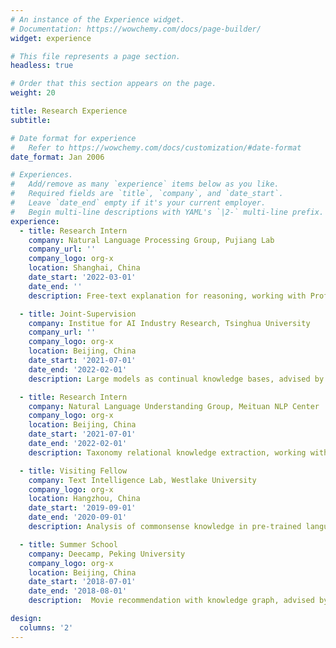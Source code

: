 ```yaml
---
# An instance of the Experience widget.
# Documentation: https://wowchemy.com/docs/page-builder/
widget: experience

# This file represents a page section.
headless: true

# Order that this section appears on the page.
weight: 20

title: Research Experience
subtitle:

# Date format for experience
#   Refer to https://wowchemy.com/docs/customization/#date-format
date_format: Jan 2006

# Experiences.
#   Add/remove as many `experience` items below as you like.
#   Required fields are `title`, `company`, and `date_start`.
#   Leave `date_end` empty if it's your current employer.
#   Begin multi-line descriptions with YAML's `|2-` multi-line prefix.
experience:
  - title: Research Intern
    company: Natural Language Processing Group, Pujiang Lab
    company_url: ''
    company_logo: org-x
    location: Shanghai, China
    date_start: '2022-03-01'
    date_end: ''
    description: Free-text explanation for reasoning, working with Prof. [Lingpeng Kong](https://ikekonglp.github.io/).

  - title: Joint-Supervision
    company: Institue for AI Industry Research, Tsinghua University
    company_url: ''
    company_logo: org-x
    location: Beijing, China
    date_start: '2021-07-01'
    date_end: '2022-02-01'
    description: Large models as continual knowledge bases, advised by Prof. [Yang Liu](https://nlp.csai.tsinghua.edu.cn/~ly/) and Prof. [Yang Liu](https://sites.google.com/site/yangliuveronica/).

  - title: Research Intern
    company: Natural Language Understanding Group, Meituan NLP Center
    company_logo: org-x
    location: Beijing, China
    date_start: '2021-07-01'
    date_end: '2022-02-01'
    description: Taxonomy relational knowledge extraction, working with [Rui Xie](https://scholar.google.com/citations?hl=en&user=_GaB4AQAAAAJ).

  - title: Visiting Fellow
    company: Text Intelligence Lab, Westlake University
    company_logo: org-x
    location: Hangzhou, China
    date_start: '2019-09-01'
    date_end: '2020-09-01'
    description: Analysis of commonsense knowledge in pre-trained language model, advised by Prof. [Yue Zhang](https://frcchang.github.io/).

  - title: Summer School
    company: Deecamp, Peking University 
    company_logo: org-x
    location: Beijing, China
    date_start: '2018-07-01'
    date_end: '2018-08-01'
    description:  Movie recommendation with knowledge graph, advised by Dr. [Fuzheng Zhang](https://scholar.google.com/citations?user=8R0hla4AAAAJ&hl=en).

design:
  columns: '2'
---
```

